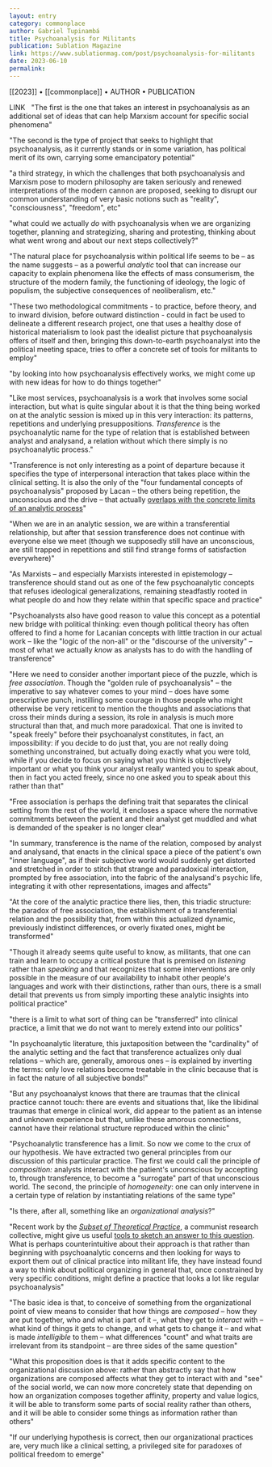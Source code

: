 ```yaml
---
layout: entry
category: commonplace
author: Gabriel Tupinambá
title: Psychoanalysis for Militants
publication: Sublation Magazine
link: https://www.sublationmag.com/post/psychoanalysis-for-militants
date: 2023-06-10
permalink:
---
```


[[2023]] • [[commonplace]] • AUTHOR • PUBLICATION

LINK
 
"The first is the one that takes an interest in psychoanalysis as an additional set of ideas that can help Marxism account for specific social phenomena"

"The second is the type of project that seeks to highlight that psychoanalysis, as it currently stands or in some variation, has political merit of its own, carrying some emancipatory potential"

"a third strategy, in which the challenges that both psychoanalysis and Marxism pose to modern philosophy are taken seriously and renewed interpretations of the modern cannon are proposed, seeking to disrupt our common understanding of very basic notions such as "reality", "consciousness", "freedom", etc"

"what could we actually *do* with psychoanalysis when we are organizing together, planning and strategizing, sharing and protesting, thinking about what went wrong and about our next steps collectively?"

"The natural place for psychoanalysis within political life seems to be – as the name suggests – as a powerful *analytic* tool that can increase our capacity to explain phenomena like the effects of mass consumerism, the structure of the modern family, the functioning of ideology, the logic of populism, the subjective consequences of neoliberalism, etc."

"These two methodological commitments - to practice, before theory, and to inward division, before outward distinction - could in fact be used to delineate a different research project, one that uses a healthy dose of historical materialism to look past the idealist picture that psychoanalysis offers of itself and then, bringing this down-to-earth psychoanalyst into the political meeting space, tries to offer a concrete set of tools for militants to employ"

"by looking into how psychoanalysis effectively works, we might come up with new ideas for how to do things together"

"Like most services, psychoanalysis is a work that involves some social interaction, but what is quite singular about it is that the thing being worked on at the analytic session is mixed up in this very interaction: its patterns, repetitions and underlying presuppositions. *Transference* is the psychoanalytic name for the type of relation that is established between analyst and analysand, a relation without which there simply is no psychoanalytic process."

"Transference is not only interesting as a point of departure because it specifies the type of interpersonal interaction that takes place within the clinical setting. It is also the only of the "four fundamental concepts of psychoanalysis" proposed by Lacan – the others being repetition, the unconscious and the drive – that actually [overlaps with the concrete limits of an analytic process](https://www.academia.edu/14699004/Transferential_materialism_towards_a_theory_of_formal_otherness)"

"When we are in an analytic session, we are within a transferential relationship, but after that session transference does not continue with everyone else we meet (though we supposedly still have an unconscious, are still trapped in repetitions and still find strange forms of satisfaction everywhere)"

"As Marxists – and especially Marxists interested in epistemology – transference should stand out as one of the few psychoanalytic concepts that refuses ideological generalizations, remaining steadfastly rooted in what people do and how they relate within that specific space and practice"

"Psychoanalysts also have good reason to value this concept as a potential new bridge with political thinking: even though political theory has often offered to find a home for Lacanian concepts with little traction in our actual work – like the "logic of the non-all" or the "discourse of the university" – most of what we actually *know* as analysts has to do with the handling of transference"

"Here we need to consider another important piece of the puzzle, which is *free association*. Though the "golden rule of psychoanalysis" – the imperative to say whatever comes to your mind – does have some prescriptive punch, instilling some courage in those people who might otherwise be very reticent to mention the thoughts and associations that cross their minds during a session, its role in analysis is much more structural than that, and much more paradoxical. That one is invited to "speak freely" before their psychoanalyst constitutes, in fact, an impossibility: if you decide to do just that, you are not really doing something unconstrained, but actually doing exactly what you were told, while if you decide to focus on saying what you think is objectively important or what you think your analyst really wanted you to speak about, then in fact you acted freely, since no one asked you to speak about this rather than that"

"Free association is perhaps the defining trait that separates the clinical setting from the rest of the world, it encloses a space where the normative commitments between the patient and their analyst get muddled and what is demanded of the speaker is no longer clear"

"In summary, transference is the name of the relation, composed by analyst and analysand, that enacts in the clinical space a piece of the patient's own "inner language", as if their subjective world would suddenly get distorted and stretched in order to stitch that strange and paradoxical interaction, prompted by free association, into the fabric of the analysand's psychic life, integrating it with other representations, images and affects"

"At the core of the analytic practice there lies, then, this triadic structure: the paradox of free association, the establishment of a transferential relation and the possibility that, from within this actualized dynamic, previously indistinct differences, or overly fixated ones, might be transformed"

"Though it already seems quite useful to know, as militants, that one can train and learn to occupy a critical posture that is premised on *listening* rather than *speaking* and that recognizes that some interventions are only possible in the measure of our availability to inhabit other people's languages and work with their distinctions, rather than ours, there is a small detail that prevents us from simply importing these analytic insights into political practice"

"there is a limit to what sort of thing can be "transferred" into clinical practice, a limit that we do not want to merely extend into our politics"

"In psychoanalytic literature, this juxtaposition between the "cardinality" of the analytic setting and the fact that transference actualizes only dual relations – which are, generally, amorous ones – is explained by inverting the terms: only love relations become treatable in the clinic because that is in fact the nature of all subjective bonds!"

"But any psychoanalyst knows that there are traumas that the clinical practice cannot touch: there are events and situations that, like the libidinal traumas that emerge in clinical work, did appear to the patient as an intense and unknown experience but that, unlike these amorous connections, cannot have their relational structure reproduced within the clinic"

"Psychoanalytic transference has a limit. So now we come to the crux of our hypothesis. We have extracted two general principles from our discussion of this particular practice. The first we could call the principle of *composition:* analysts interact with the patient's unconscious by accepting to, through transference, to become a "surrogate" part of that unconscious world. The second, the principle of *homogeneity*: one can only intervene in a certain type of relation by instantiating relations of the same type"

"Is there, after all, something like an *organizational analysis*?"

"Recent work by the [*Subset of Theoretical Practice*](https://www.theoreticalpractice.com/), a communist research collective, might give us useful [tools to sketch an answer to this question](https://www.youtube.com/watch?v=FebdFvgJqFM&t=3931s). What is perhaps counterintuitive about their approach is that rather than beginning with psychoanalytic concerns and then looking for ways to export them out of clinical practice into militant life, they have instead found a way to think about political organizing in general that, once constrained by very specific conditions, might define a practice that looks a lot like regular psychoanalysis"

"The basic idea is that, to conceive of something from the organizational point of view means to consider that how things are *composed* – how they are put together, who and what is part of it –, what they get to *interact* with – what kind of things it gets to change, and what gets to change it – and what is made *intelligible* to them – what differences "count" and what traits are irrelevant from its standpoint – are three sides of the same question"

"What this proposition does is that it adds specific content to the organizational discussion above: rather than abstractly say that how organizations are composed affects what they get to interact with and "see" of the social world, we can now more concretely state that depending on how an organization composes together affinity, property and value logics, it will be able to transform some parts of social reality rather than others, and it will be able to consider some things as information rather than others"

"If our underlying hypothesis is correct, then our organizational practices are, very much like a clinical setting, a privileged site for paradoxes of political freedom to emerge"
